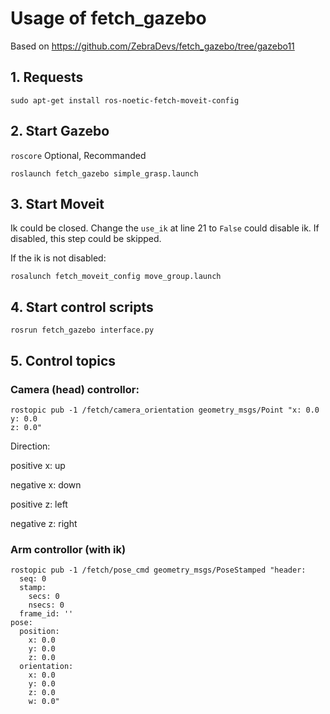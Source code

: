 # Usage of fetch_gazebo

Based on https://github.com/ZebraDevs/fetch_gazebo/tree/gazebo11

## 1. Requests
`sudo apt-get install ros-noetic-fetch-moveit-config`

## 2. Start Gazebo
`roscore` Optional, Recommanded

`roslaunch fetch_gazebo simple_grasp.launch`

## 3. Start Moveit
Ik could be closed. Change the `use_ik` at line 21 to `False` could disable ik. If disabled, this step could be skipped. 

If the ik is not disabled:

`rosalunch fetch_moveit_config move_group.launch` 

## 4. Start control scripts
`rosrun fetch_gazebo interface.py`

## 5. Control topics
### Camera (head) controllor:
```
rostopic pub -1 /fetch/camera_orientation geometry_msgs/Point "x: 0.0
y: 0.0
z: 0.0"
```

Direction: 

positive x: up

negative x: down 

positive z: left

negative z: right

### Arm controllor (with ik)
```
rostopic pub -1 /fetch/pose_cmd geometry_msgs/PoseStamped "header:
  seq: 0
  stamp:
    secs: 0
    nsecs: 0
  frame_id: ''
pose:
  position:
    x: 0.0
    y: 0.0
    z: 0.0
  orientation:
    x: 0.0
    y: 0.0
    z: 0.0
    w: 0.0"  
```


